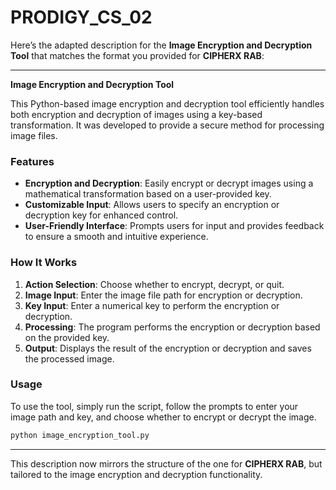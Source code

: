 # PRODIGY_CS_02
Here’s the adapted description for the **Image Encryption and Decryption Tool** that matches the format you provided for **CIPHERX RAB**:

---

**Image Encryption and Decryption Tool**

This Python-based image encryption and decryption tool efficiently handles both encryption and decryption of images using a key-based transformation. It was developed to provide a secure method for processing image files.

### Features
- **Encryption and Decryption**: Easily encrypt or decrypt images using a mathematical transformation based on a user-provided key.
- **Customizable Input**: Allows users to specify an encryption or decryption key for enhanced control.
- **User-Friendly Interface**: Prompts users for input and provides feedback to ensure a smooth and intuitive experience.
  
### How It Works
1. **Action Selection**: Choose whether to encrypt, decrypt, or quit.
2. **Image Input**: Enter the image file path for encryption or decryption.
3. **Key Input**: Enter a numerical key to perform the encryption or decryption.
4. **Processing**: The program performs the encryption or decryption based on the provided key.
5. **Output**: Displays the result of the encryption or decryption and saves the processed image.

### Usage
To use the tool, simply run the script, follow the prompts to enter your image path and key, and choose whether to encrypt or decrypt the image.

```bash
python image_encryption_tool.py
```

---

This description now mirrors the structure of the one for **CIPHERX RAB**, but tailored to the image encryption and decryption functionality.
